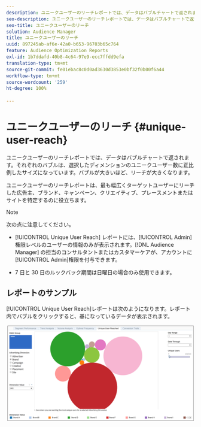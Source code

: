 ```yaml
---
description: ユニークユーザーのリーチレポートでは、データはバブルチャートで返されます。それぞれのバブルは、選択したディメンションのユニークユーザー数に正比例したサイズになっています。バブルが大きいほど、リーチが大きくなります。ユニークユーザーのリーチレポートは、最も幅広くターゲットユーザーにリーチした広告主、ブランド、キャンペーン、クリエイティブ、プレースメントまたはサイトを特定するのに役立ちます。
seo-description: ユニークユーザーのリーチレポートでは、データはバブルチャートで返されます。それぞれのバブルは、選択したディメンションのユニークユーザー数に正比例したサイズになっています。バブルが大きいほど、リーチが大きくなります。ユニークユーザーのリーチレポートは、最も幅広くターゲットユーザーにリーチした広告主、ブランド、キャンペーン、クリエイティブ、プレースメントまたはサイトを特定するのに役立ちます。
seo-title: ユニークユーザーのリーチ
solution: Audience Manager
title: ユニークユーザーのリーチ
uuid: 897245ab-af6e-42a0-b653-96703b65c764
feature: Audience Optimization Reports
exl-id: 1b7ddafd-40b8-4c64-97e9-ecc7ffdd9efa
translation-type: tm+mt
source-git-commit: fe01ebac8c0d0ad3630d3853e0bf32f0b00f6a44
workflow-type: tm+mt
source-wordcount: '259'
ht-degree: 100%

---
```


# ユニークユーザーのリーチ {#unique-user-reach}

ユニークユーザーのリーチレポートでは、データはバブルチャートで返されます。それぞれのバブルは、選択したディメンションのユニークユーザー数に正比例したサイズになっています。バブルが大きいほど、リーチが大きくなります。

ユニークユーザーのリーチレポートは、最も幅広くターゲットユーザーにリーチした広告主、ブランド、キャンペーン、クリエイティブ、プレースメントまたはサイトを特定するのに役立ちます。

>[!NOTE]
>
>次の点に注意してください。
>
>* [!UICONTROL Unique User Reach] レポートには、[!UICONTROL Admin]権限レベルのユーザーの情報のみが表示されます。[!DNL Audience Manager] の担当のコンサルタントまたはカスタマーケアが、アカウントに [!UICONTROL Admin]権限を付与できます。
>
>* 7 日と 30 日のルックバック期間は日曜日の場合のみ使用できます。


## レポートのサンプル

[!UICONTROL Unique User Reach]レポートは次のようになります。レポート内でバブルをクリックすると、基になっているデータが表示されます。

![](assets/unique-user-reach.png)
